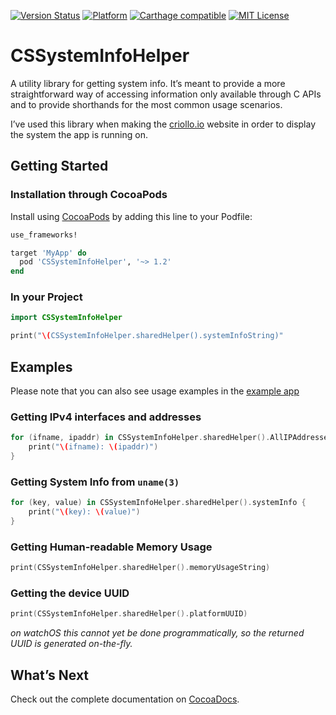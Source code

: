 [![Version Status](https://img.shields.io/cocoapods/v/CSSystemInfoHelper.svg?style=flat)](http://cocoadocs.org/docsets/CSSystemInfoHelper)  [![Platform](http://img.shields.io/cocoapods/p/CSSystemInfoHelper.svg?style=flat)](http://cocoapods.org/?q=CSSystemInfoHelper) [![Carthage compatible](https://img.shields.io/badge/Carthage-compatible-4BC51D.svg?style=flat)](https://github.com/Carthage/Carthage) [![MIT License](https://img.shields.io/badge/license-MIT-orange.svg?style=flat)](https://opensource.org/licenses/MIT)

# CSSystemInfoHelper

A utility library for getting system info. It’s meant to provide a more straightforward way of accessing information only available through C APIs and to provide shorthands for the most common usage scenarios.

I’ve used this library when making the [criollo.io](https://criollo.io) website in order to display the system the app is running on.

## Getting Started

### Installation through CocoaPods

Install using [CocoaPods](http://cocoapods.org) by adding this line to your Podfile:

````ruby
use_frameworks!

target 'MyApp' do
  pod 'CSSystemInfoHelper', '~> 1.2'
end
````

### In your Project

```swift
import CSSystemInfoHelper

print("\(CSSystemInfoHelper.sharedHelper().systemInfoString)"
```

## Examples

Please note that you can also see usage examples in the [example app](https://github.com/thecatalinstan/CSSystemInfoHelper/tree/master/CSSystemInfoHelperApp)

### Getting IPv4 interfaces and addresses

```swift
for (ifname, ipaddr) in CSSystemInfoHelper.sharedHelper().AllIPAddresses {
    print("\(ifname): \(ipaddr)")
}
```

### Getting System Info from `uname(3)`

```swift
for (key, value) in CSSystemInfoHelper.sharedHelper().systemInfo {
    print("\(key): \(value)")
}
```

### Getting Human-readable Memory Usage

```swift
print(CSSystemInfoHelper.sharedHelper().memoryUsageString)
```

### Getting the device UUID

```swift
print(CSSystemInfoHelper.sharedHelper().platformUUID)
```

*on watchOS this cannot yet be done programmatically, so the returned UUID is generated on-the-fly.*

## What’s Next

Check out the complete documentation on [CocoaDocs](http://cocoadocs.org/docsets/CSSystemInfoHelper).

